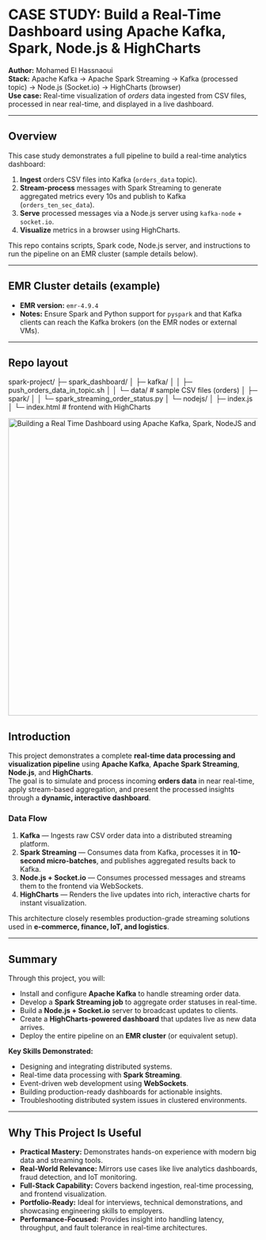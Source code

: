 # CASE STUDY: Build a Real-Time Dashboard using Apache Kafka, Spark, Node.js & HighCharts

**Author:** Mohamed El Hassnaoui  
**Stack:** Apache Kafka → Apache Spark Streaming → Kafka (processed topic) → Node.js (Socket.io) → HighCharts (browser)  
**Use case:** Real-time visualization of *orders* data ingested from CSV files, processed in near real-time, and displayed in a live dashboard.

---

## Overview

This case study demonstrates a full pipeline to build a real-time analytics dashboard:

1. **Ingest** orders CSV files into Kafka (`orders_data` topic).
2. **Stream-process** messages with Spark Streaming to generate aggregated metrics every 10s and publish to Kafka (`orders_ten_sec_data`).
3. **Serve** processed messages via a Node.js server using `kafka-node` + `socket.io`.
4. **Visualize** metrics in a browser using HighCharts.

This repo contains scripts, Spark code, Node.js server, and instructions to run the pipeline on an EMR cluster (sample details below).

---

## EMR Cluster details (example)

- **EMR version:** `emr-4.9.4`  
- **Notes:** Ensure Spark and Python support for `pyspark` and that Kafka clients can reach the Kafka brokers (on the EMR nodes or external VMs).

---

## Repo layout
spark-project/
├─ spark_dashboard/
│ ├─ kafka/
│ │ ├─ push_orders_data_in_topic.sh
│ │ └─ data/ # sample CSV files (orders)
│ ├─ spark/
│ │ └─ spark_streaming_order_status.py
│ └─ nodejs/
│ ├─ index.js
│ └─ index.html # frontend with HighCharts


<img width="600" height="600" alt="Building a Real Time Dashboard using Apache Kafka, Spark, NodeJS and HighCharts" src="https://github.com/user-attachments/assets/d5357ce6-acfd-4e31-be9d-79f0022fc226" />

## Introduction

This project demonstrates a complete **real-time data processing and visualization pipeline** using **Apache Kafka**, **Apache Spark Streaming**, **Node.js**, and **HighCharts**.  
The goal is to simulate and process incoming **orders data** in near real-time, apply stream-based aggregation, and present the processed insights through a **dynamic, interactive dashboard**.

### Data Flow
1. **Kafka** — Ingests raw CSV order data into a distributed streaming platform.
2. **Spark Streaming** — Consumes data from Kafka, processes it in **10-second micro-batches**, and publishes aggregated results back to Kafka.
3. **Node.js + Socket.io** — Consumes processed messages and streams them to the frontend via WebSockets.
4. **HighCharts** — Renders the live updates into rich, interactive charts for instant visualization.

This architecture closely resembles production-grade streaming solutions used in **e-commerce, finance, IoT, and logistics**.

---

## Summary

Through this project, you will:

- Install and configure **Apache Kafka** to handle streaming order data.
- Develop a **Spark Streaming job** to aggregate order statuses in real-time.
- Build a **Node.js + Socket.io** server to broadcast updates to clients.
- Create a **HighCharts-powered dashboard** that updates live as new data arrives.
- Deploy the entire pipeline on an **EMR cluster** (or equivalent setup).

**Key Skills Demonstrated:**
- Designing and integrating distributed systems.
- Real-time data processing with **Spark Streaming**.
- Event-driven web development using **WebSockets**.
- Building production-ready dashboards for actionable insights.
- Troubleshooting distributed system issues in clustered environments.

---

## Why This Project Is Useful

- **Practical Mastery:** Demonstrates hands-on experience with modern big data and streaming tools.
- **Real-World Relevance:** Mirrors use cases like live analytics dashboards, fraud detection, and IoT monitoring.
- **Full-Stack Capability:** Covers backend ingestion, real-time processing, and frontend visualization.
- **Portfolio-Ready:** Ideal for interviews, technical demonstrations, and showcasing engineering skills to employers.
- **Performance-Focused:** Provides insight into handling latency, throughput, and fault tolerance in real-time architectures.


